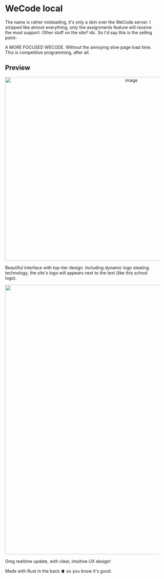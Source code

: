 # WeCode local

The name is rather misleading, it's only a skin over the WeCode server. I stripped like almost everything, only the assignments feature will receive the most support. Other stuff on the site? idc. So I'd say this is the selling point-

A MORE FOCUSED WECODE. Without the annoying slow page load time. This is competitive programming, after all.

## Preview
<p align="center">
  <img width="812" height="600" alt="image" src="https://github.com/user-attachments/assets/81af0faa-2faa-40dc-b69e-bc98b829085a" />
</p>

Beautiful interface with top-tier design. Including dynamic logo stealing technology, the site's logo will appears next to the text (like this school logo).

<p align="center">
  <img width="1401" height="880" alt="image" src="https://github.com/user-attachments/assets/85d4cee1-4c16-4593-b0d5-42dc10ddba31" />
</p>

Omg realtime update, with clear, intuitive UX design!

Made with Rust in the back 🫀 so you know it's good.
